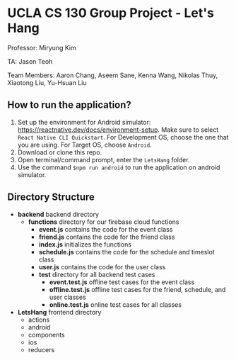 # UCLA CS 130 Group Project - Let's Hang
Professor: Miryung Kim

TA: Jason Teoh

Team Members: Aaron Chang, Aseem Sane, Kenna Wang, Nikolas Thuy, Xiaotong Liu, Yu-Hsuan Liu

## How to run the application?
1. Set up the environment for Android simulator: https://reactnative.dev/docs/environment-setup. Make sure to select `React Native CLI Quickstart`. For Development OS, choose the one that you are using. For Target OS, choose `Android`.
2. Download or clone this repo.
3. Open terminal/command prompt, enter the `LetsHang` folder.
4. Use the command `$npm run android` to run the application on android simulator.

## Directory Structure
- **backend** backend directory
  - **functions** directory for our firebase cloud functions
    - **event.js** contains the code for the event class
    - **friend.js** contains the code for the friend class
    - **index.js** initializes the functions
    - **schedule.js** contains the code for the schedule and timeslot class
    - **user.js** contains the code for the user class
    - **test** directory for all backend test cases
      - **event.test.js** offline test cases for the event class
      - **offline.test.js** offline test cases for the friend, schedule, and user classes
      - **online.test.js** online test cases for all classes
- **LetsHang** frontend directory
  - actions
  - android
  - components
  - ios
  - reducers
  
